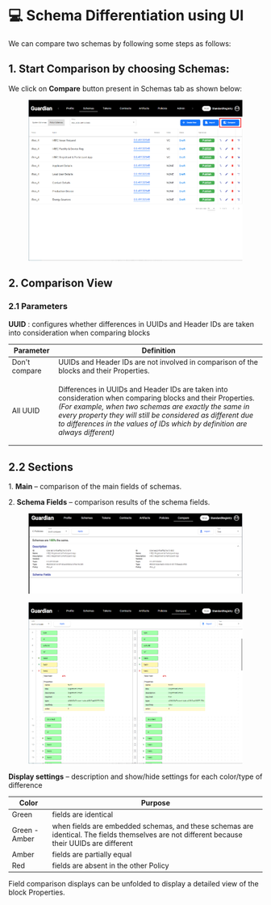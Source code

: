 # 💻 Schema Differentiation using UI

We can compare two schemas by following some steps as follows:

## 1. Start Comparison by choosing Schemas:

We click on **Compare** button present in Schemas tab as shown below:

<figure><img src="../../../.gitbook/assets/image (10).png" alt=""><figcaption></figcaption></figure>

## 2. Comparison View

### 2.1 Parameters

**UUID** : configures whether differences in UUIDs and Header IDs are taken into consideration when comparing blocks

| Parameter     | Definition                                                                                                                                                                                                                                                                                                                         |
| ------------- | ---------------------------------------------------------------------------------------------------------------------------------------------------------------------------------------------------------------------------------------------------------------------------------------------------------------------------------- |
| Don't compare | UUIDs and Header IDs are not involved in comparison of the blocks and their Properties.                                                                                                                                                                                                                                            |
| All UUID      | <p>Differences in UUIDs and Header IDs are taken into consideration when comparing blocks and their Properties.<br><em>(For example, when two schemas are exactly the same in every property they will still be considered as different due to differences in the values of IDs which by definition are always different)</em></p> |

## 2.2 Sections

1\. **Main** – comparison of the main fields of schemas.

2\. **Schema Fields** – comparison results of the schema fields.

<figure><img src="../../../.gitbook/assets/image (1).png" alt=""><figcaption></figcaption></figure>

<figure><img src="../../../.gitbook/assets/image (24).png" alt=""><figcaption></figcaption></figure>

**Display settings** _–_ description and show/hide settings for each color/type of difference

| Color          | Purpose                                                                                                                                      |
| -------------- | -------------------------------------------------------------------------------------------------------------------------------------------- |
| Green          | fields are identical                                                                                                                         |
| Green -  Amber | when fields are embedded schemas, and these schemas are identical. The fields themselves are not different because their UUIDs are different |
| Amber          | fields are partially equal                                                                                                                   |
| Red            | fields are absent in the other Policy                                                                                                        |

Field comparison displays can be unfolded to display a detailed view of the block Properties.
